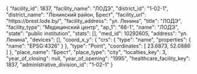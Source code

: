 {
    "facility_id": 1837,
    "facility_name": "ЛОДЭ",
    "district_id": "1-02-1",
    "district_name": "Ленинский район, Брест",
    "facility_url": "https:\/\/brest.lode.by\/",
    "facility_address": "ул. Ленина",
    "title": "ЛОДЭ",
    "facility_type": "Медицинский центр",
    "ap_1": "66-1",
    "name": "ЛОДЭ",
    "state": "public institution",
    "stats": [],
    "med_id": 10292605,
    "address": "ул. Ленина",
    "devices": [],
    "coord_x_y": {
        "crs": {
            "type": "name",
            "properties": {
                "name": "EPSG:4326"
            }
        },
        "type": "Point",
        "coordinates": [
            23.6873,
            52.0886
        ]
    },
    "place_name": "Брест",
    "place_type": "city",
    "localties_key": 3,
    "year_of_closing": null,
    "year_of_opening": "1995",
    "healthcare_facility_key": 1837,
    "administrative_division_id": "1-02-1"
}